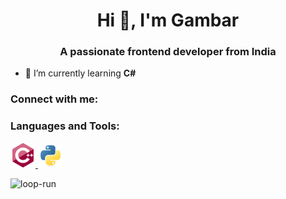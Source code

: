 <h1 align="center">Hi 👋, I'm Gambar</h1>
<h3 align="center">A passionate frontend developer from India</h3>

- 🌱 I’m currently learning **C#**

<h3 align="left">Connect with me:</h3>
<p align="left">
</p>

<h3 align="left">Languages and Tools:</h3>
<p align="left"> <a href="https://www.w3schools.com/cpp/" target="_blank" rel="noreferrer"> <img src="https://raw.githubusercontent.com/devicons/devicon/master/icons/cplusplus/cplusplus-original.svg" alt="cplusplus" width="40" height="40"/> </a> <a href="https://www.python.org" target="_blank" rel="noreferrer"> <img src="https://raw.githubusercontent.com/devicons/devicon/master/icons/python/python-original.svg" alt="python" width="40" height="40"/> </a> </p>


![loop-run](https://user-images.githubusercontent.com/41484123/161602581-e31f6cae-f96e-4de7-84e6-35aca86e3ffe.gif)
